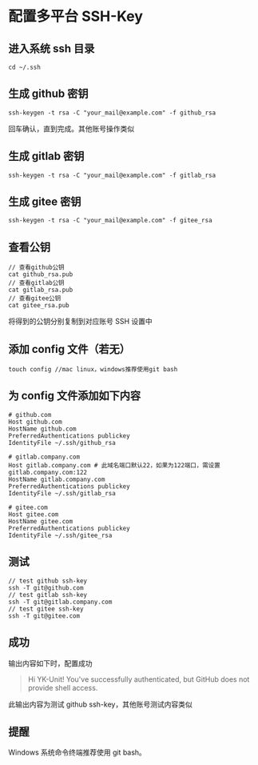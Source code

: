 # 配置多平台 SSH-Key

## 进入系统 ssh 目录

```
cd ~/.ssh
```

## 生成 github 密钥

```
ssh-keygen -t rsa -C "your_mail@example.com" -f github_rsa
```

回车确认，直到完成。其他账号操作类似

## 生成 gitlab 密钥

```
ssh-keygen -t rsa -C "your_mail@example.com" -f gitlab_rsa
```

## 生成 gitee 密钥

```
ssh-keygen -t rsa -C "your_mail@example.com" -f gitee_rsa
```

## 查看公钥

```
// 查看github公钥
cat github_rsa.pub
// 查看gitlab公钥
cat gitlab_rsa.pub
// 查看gitee公钥
cat gitee_rsa.pub
```

将得到的公钥分别复制到对应账号 SSH 设置中

## 添加 config 文件（若无）

```
touch config //mac linux，windows推荐使用git bash
```

## 为 config 文件添加如下内容

```
# github.com
Host github.com
HostName github.com
PreferredAuthentications publickey
IdentityFile ~/.ssh/github_rsa

# gitlab.company.com
Host gitlab.company.com # 此域名端口默认22，如果为122端口，需设置gitlab.company.com:122
HostName gitlab.company.com
PreferredAuthentications publickey
IdentityFile ~/.ssh/gitlab_rsa

# gitee.com
Host gitee.com
HostName gitee.com
PreferredAuthentications publickey
IdentityFile ~/.ssh/gitee_rsa
```

## 测试

```
// test github ssh-key
ssh -T git@github.com
// test gitlab ssh-key
ssh -T git@gitlab.company.com
// test gitee ssh-key
ssh -T git@gitee.com
```

## 成功

输出内容如下时，配置成功

> Hi YK-Unit! You've successfully authenticated, but GitHub does not provide shell access.

此输出内容为测试 github ssh-key，其他账号测试内容类似

## 提醒

Windows 系统命令终端推荐使用 git bash。
